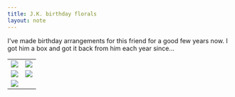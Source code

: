 ```yaml
---
title: J.K. birthday florals
layout: note
---
```



I've made birthday arrangements for this friend for a good few years now. I got him a box and got it back from him each year since...

<table>
	<tr>
		<td><img src="{{ site.baseurl }}\assets\florals\abba-flowers-21.jpg"/></td>
		<td><img src="{{ site.baseurl }}\assets\florals\abba-flowers-22"/></td>
	</tr>
	<tr>
		<td><img src="{{ site.baseurl }}\assets\florals\abba-flowers-23"/></td>
		<td><img src="{{ site.baseurl }}\assets\florals\abba-flowers-24"/></td>
	</tr>
	<tr>
		<td><img src="{{ site.baseurl }}\assets\florals\abba-flowers-25"/></td>
	</tr>
</table>


